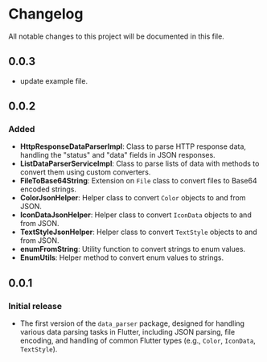 # Changelog

All notable changes to this project will be documented in this file.

## 0.0.3
- update example file. 

## 0.0.2
### Added 
- **HttpResponseDataParserImpl**: Class to parse HTTP response data, handling the "status" and "data" fields in JSON responses.
- **ListDataParserServiceImpl**: Class to parse lists of data with methods to convert them using custom converters.
- **FileToBase64String**: Extension on `File` class to convert files to Base64 encoded strings.
- **ColorJsonHelper**: Helper class to convert `Color` objects to and from JSON.
- **IconDataJsonHelper**: Helper class to convert `IconData` objects to and from JSON.
- **TextStyleJsonHelper**: Helper class to convert `TextStyle` objects to and from JSON.
- **enumFromString**: Utility function to convert strings to enum values.
- **EnumUtils**: Helper method to convert enum values to strings.



## 0.0.1
### Initial release
- The first version of the `data_parser` package, designed for handling various data parsing tasks in Flutter, including JSON parsing, file encoding, and handling of common Flutter types (e.g., `Color`, `IconData`, `TextStyle`).
